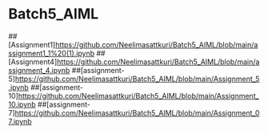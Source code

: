 # Batch5_AIML
##[Assignment1]https://github.com/Neelimasattkuri/Batch5_AIML/blob/main/assignment1_1%20(1).ipynb
##[Assignment4]https://github.com/Neelimasattkuri/Batch5_AIML/blob/main/assignment_4.ipynb
##[assignment-5]https://github.com/Neelimasattkuri/Batch5_AIML/blob/main/Assignment_5.ipynb
##[assignment-10]https://github.com/Neelimasattkuri/Batch5_AIML/blob/main/Assignment_10.ipynb
##[assignment-7]https://github.com/Neelimasattkuri/Batch5_AIML/blob/main/Assignment_07.ipynb

